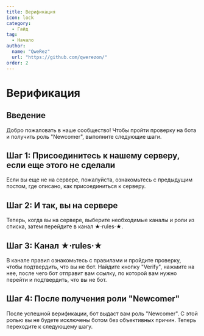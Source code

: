 ```yaml
---
title: Верификация
icon: lock
category:
  - Гайд
tag:
  - Начало
author: 
  name: "QweRez"
  url: "https://github.com/qwerezon/"
order: 2
---
```


# Верификация

## Введение

Добро пожаловать в наше сообщество! Чтобы пройти проверку на бота и получить роль "Newcomer", выполните следующие шаги.

## Шаг 1: Присоединитесь к нашему серверу, если еще этого не сделали

Если вы еще не на сервере, пожалуйста, ознакомьтесь с предыдущим постом, где описано, как присоединиться к серверу.

## Шаг 2: И так, вы на сервере

Теперь, когда вы на сервере, выберите необходимые каналы и роли из списка, затем перейдите в канал ★⋅rules⋅★.

## Шаг 3: Канал ★⋅rules⋅★

В канале правил ознакомьтесь с правилами и пройдите проверку, чтобы подтвердить, что вы не бот. Найдите кнопку "Verify", нажмите на нее, после чего бот отправит вам ссылку, по которой вам нужно перейти и подтвердить, что вы не бот.

## Шаг 4: После получения роли "Newcomer"

После успешной верификации, бот выдаст вам роль "Newcomer". С этой ролью вы не будете исключены ботом без объективных причин. Теперь переходите к следующему шагу.
